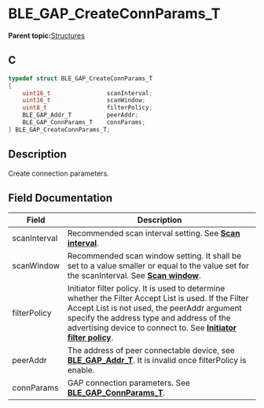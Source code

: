 # BLE\_GAP\_CreateConnParams\_T

**Parent topic:**[Structures](GUID-230368B0-FB2A-4967-A471-691387B35A9E.md)

## C

```c
typedef struct BLE_GAP_CreateConnParams_T
{
    uint16_t                scanInterval;
    uint16_t                scanWindow;
    uint8_t                 filterPolicy;
    BLE_GAP_Addr_T          peerAddr;
    BLE_GAP_ConnParams_T    connParams;
} BLE_GAP_CreateConnParams_T;
```

## Description

Create connection parameters.

## Field Documentation

|Field|Description|
|-----|-----------|
|scanInterval|Recommended scan interval setting. See **[Scan interval](GUID-F5EF94C8-7EF9-4674-AF16-103C1552EB5C.md)**.|
|scanWindow|Recommended scan window setting. It shall be set to a value smaller or equal to the value set for the scanInterval. See **[Scan window](GUID-2BE0DC64-65A6-4780-B9E7-82C465FD183C.md)**.|
|filterPolicy|Initiator filter policy. It is used to determine whether the Filter Accept List is used. If the Filter Accept List is not used, the peerAddr argument specify the address type and address of the advertising device to connect to. See **[Initiator filter policy](GUID-11B15DBE-8783-4F2E-A56D-A2D55D359AB9.md)**.|
|peerAddr|The address of peer connectable device, see **[BLE\_GAP\_Addr\_T](GUID-5B71FDB5-5345-4BCD-B102-6A5B5A06D284.md)**. It is invalid once filterPolicy is enable.|
|connParams|GAP connection parameters. See **[BLE\_GAP\_ConnParams\_T](GUID-E210D053-5A6C-4E6F-8FAF-807AA8E75B98.md)**.|

